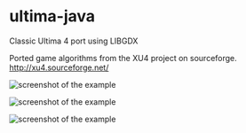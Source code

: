 ultima-java
=========

Classic Ultima 4 port using LIBGDX

Ported game algorithms from the XU4 project on sourceforge.
http://xu4.sourceforge.net/

![screenshot of the example](https://raw.github.com/pantinor/ultima-java/master/shot2.png)

![screenshot of the example](https://raw.github.com/pantinor/ultima-java/master/shot3.png)

![screenshot of the example](https://raw.github.com/pantinor/ultima-java/master/shot1.png)